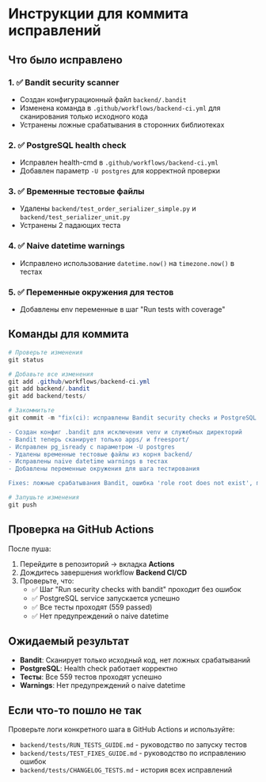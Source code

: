 # Инструкции для коммита исправлений

## Что было исправлено

### 1. ✅ Bandit security scanner
- Создан конфигурационный файл `backend/.bandit`
- Изменена команда в `.github/workflows/backend-ci.yml` для сканирования только исходного кода
- Устранены ложные срабатывания в сторонних библиотеках

### 2. ✅ PostgreSQL health check
- Исправлен health-cmd в `.github/workflows/backend-ci.yml`
- Добавлен параметр `-U postgres` для корректной проверки

### 3. ✅ Временные тестовые файлы
- Удалены `backend/test_order_serializer_simple.py` и `backend/test_serializer_unit.py`
- Устранены 2 падающих теста

### 4. ✅ Naive datetime warnings
- Исправлено использование `datetime.now()` на `timezone.now()` в тестах

### 5. ✅ Переменные окружения для тестов
- Добавлены env переменные в шаг "Run tests with coverage"

## Команды для коммита

```powershell
# Проверьте изменения
git status

# Добавьте все изменения
git add .github/workflows/backend-ci.yml
git add backend/.bandit
git add backend/tests/

# Закоммитьте
git commit -m "fix(ci): исправлены Bandit security checks и PostgreSQL health check

- Создан конфиг .bandit для исключения venv и служебных директорий
- Bandit теперь сканирует только apps/ и freesport/
- Исправлен pg_isready с параметром -U postgres
- Удалены временные тестовые файлы из корня backend/
- Исправлены naive datetime warnings в тестах
- Добавлены переменные окружения для шага тестирования

Fixes: ложные срабатывания Bandit, ошибка 'role root does not exist', падающие тесты"

# Запушьте изменения
git push
```

## Проверка на GitHub Actions

После пуша:

1. Перейдите в репозиторий → вкладка **Actions**
2. Дождитесь завершения workflow **Backend CI/CD**
3. Проверьте, что:
   - ✅ Шаг "Run security checks with bandit" проходит без ошибок
   - ✅ PostgreSQL service запускается успешно
   - ✅ Все тесты проходят (559 passed)
   - ✅ Нет предупреждений о naive datetime

## Ожидаемый результат

- **Bandit**: Сканирует только исходный код, нет ложных срабатываний
- **PostgreSQL**: Health check работает корректно
- **Тесты**: Все 559 тестов проходят успешно
- **Warnings**: Нет предупреждений о naive datetime

## Если что-то пошло не так

Проверьте логи конкретного шага в GitHub Actions и используйте:
- `backend/tests/RUN_TESTS_GUIDE.md` - руководство по запуску тестов
- `backend/tests/TEST_FIXES_GUIDE.md` - руководство по исправлению ошибок
- `backend/tests/CHANGELOG_TESTS.md` - история всех исправлений
